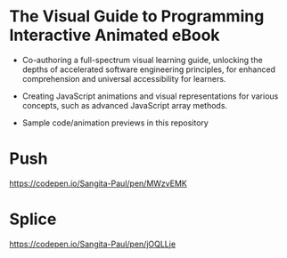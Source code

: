 # The Visual Guide to Programming Interactive Animated eBook

- Co-authoring a full-spectrum visual learning guide, unlocking the depths of accelerated software engineering principles, for enhanced comprehension and universal accessibility for learners.

- Creating JavaScript animations and visual representations for various concepts, such as advanced JavaScript array methods.

- Sample code/animation previews in this repository 


# Push

https://codepen.io/Sangita-Paul/pen/MWzvEMK

# Splice

https://codepen.io/Sangita-Paul/pen/jOQLLje
